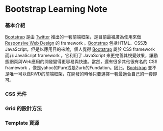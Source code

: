 # Bootstrap Learning Note

### 基本介紹
[Bootstrap] 是由 [Twitter] 推出的一套前端框架，是目前最被廣為使用來做 [Responsive Web Design] 的 framework 。[Bootstrap] 包括HTML、CSS及JavaScript，但是以應用目的來說，個人覺得 [Bootstrap] 屬於 CSS framework 而非 JavaScript framework ，它利用了 JavaScript 來更完善其視覺效果，讓動態網頁與Web應用的開發變得更容易與快速。當然，還有很多其他很有名的 CSS framework ，像是yahoo的Pure或是Zurb的Fundation。因此，[Bootstrap] 並不是唯一可以做RWD的前端框架，在開發的時候只要選擇一套最適合自己的一套即可。

### CSS 元件

### Grid 的設計方法

### Template 資源





[Bootstrap]: <http://getbootstrap.com/>
[Twitter]: <https://twitter.com/>
[Responsive Web Design]: <https://en.wikipedia.org/wiki/Responsive_web_design>

